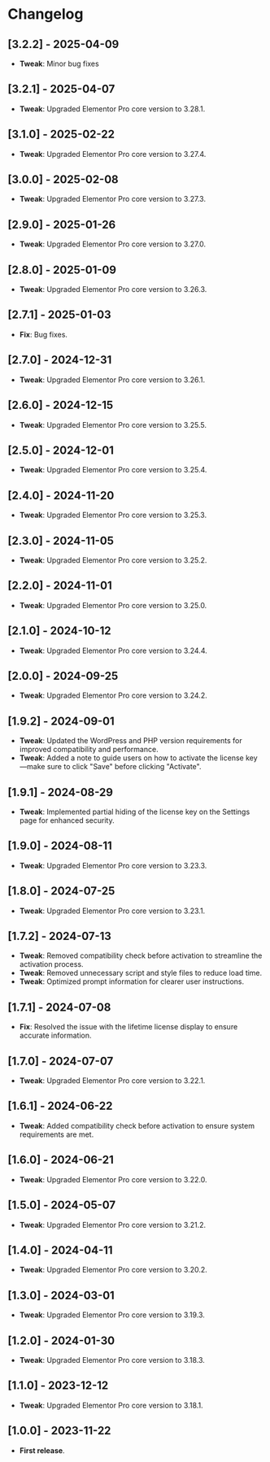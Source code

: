 # Changelog

## [3.2.2] - 2025-04-09

- **Tweak**: Minor bug fixes

## [3.2.1] - 2025-04-07

- **Tweak**: Upgraded Elementor Pro core version to 3.28.1.

## [3.1.0] - 2025-02-22

- **Tweak**: Upgraded Elementor Pro core version to 3.27.4.

## [3.0.0] - 2025-02-08

- **Tweak**: Upgraded Elementor Pro core version to 3.27.3.

## [2.9.0] - 2025-01-26

- **Tweak**: Upgraded Elementor Pro core version to 3.27.0.

## [2.8.0] - 2025-01-09

- **Tweak**: Upgraded Elementor Pro core version to 3.26.3.

## [2.7.1] - 2025-01-03

- **Fix**: Bug fixes.

## [2.7.0] - 2024-12-31

- **Tweak**: Upgraded Elementor Pro core version to 3.26.1.

## [2.6.0] - 2024-12-15

- **Tweak**: Upgraded Elementor Pro core version to 3.25.5.

## [2.5.0] - 2024-12-01

- **Tweak**: Upgraded Elementor Pro core version to 3.25.4.

## [2.4.0] - 2024-11-20

- **Tweak**: Upgraded Elementor Pro core version to 3.25.3.

## [2.3.0] - 2024-11-05

- **Tweak**: Upgraded Elementor Pro core version to 3.25.2.

## [2.2.0] - 2024-11-01

- **Tweak**: Upgraded Elementor Pro core version to 3.25.0.

## [2.1.0] - 2024-10-12

- **Tweak**: Upgraded Elementor Pro core version to 3.24.4.

## [2.0.0] - 2024-09-25

- **Tweak**: Upgraded Elementor Pro core version to 3.24.2.

## [1.9.2] - 2024-09-01

- **Tweak**: Updated the WordPress and PHP version requirements for improved compatibility and performance.
- **Tweak**: Added a note to guide users on how to activate the license key—make sure to click "Save" before clicking "Activate".

## [1.9.1] - 2024-08-29

- **Tweak**: Implemented partial hiding of the license key on the Settings page for enhanced security.

## [1.9.0] - 2024-08-11

- **Tweak**: Upgraded Elementor Pro core version to 3.23.3.

## [1.8.0] - 2024-07-25

- **Tweak**: Upgraded Elementor Pro core version to 3.23.1.

## [1.7.2] - 2024-07-13

- **Tweak**: Removed compatibility check before activation to streamline the activation process.
- **Tweak**: Removed unnecessary script and style files to reduce load time.
- **Tweak**: Optimized prompt information for clearer user instructions.

## [1.7.1] - 2024-07-08

- **Fix**: Resolved the issue with the lifetime license display to ensure accurate information.

## [1.7.0] - 2024-07-07

- **Tweak**: Upgraded Elementor Pro core version to 3.22.1.

## [1.6.1] - 2024-06-22

- **Tweak**: Added compatibility check before activation to ensure system requirements are met.

## [1.6.0] - 2024-06-21

- **Tweak**: Upgraded Elementor Pro core version to 3.22.0.

## [1.5.0] - 2024-05-07

- **Tweak**: Upgraded Elementor Pro core version to 3.21.2.

## [1.4.0] - 2024-04-11

- **Tweak**: Upgraded Elementor Pro core version to 3.20.2.

## [1.3.0] - 2024-03-01

- **Tweak**: Upgraded Elementor Pro core version to 3.19.3.

## [1.2.0] - 2024-01-30

- **Tweak**: Upgraded Elementor Pro core version to 3.18.3.

## [1.1.0] - 2023-12-12

- **Tweak**: Upgraded Elementor Pro core version to 3.18.1.

## [1.0.0] - 2023-11-22

- **First release**.
